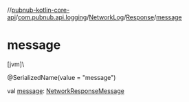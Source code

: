 //[pubnub-kotlin-core-api](../../../../index.md)/[com.pubnub.api.logging](../../index.md)/[NetworkLog](../index.md)/[Response](index.md)/[message](message.md)

# message

[jvm]\

@SerializedName(value = &quot;message&quot;)

val [message](message.md): [NetworkResponseMessage](../../-network-response-message/index.md)
